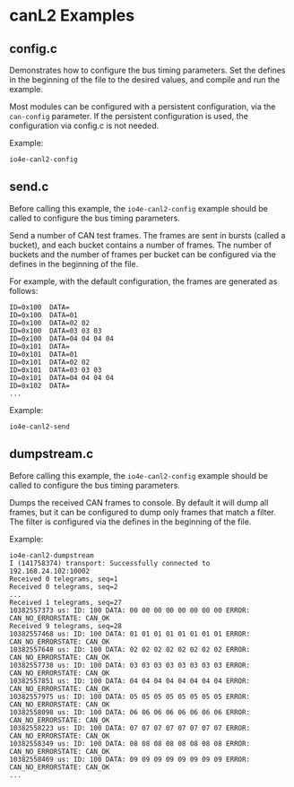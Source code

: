 # canL2 Examples

## config.c

Demonstrates how to configure the bus timing parameters. Set the defines in the beginning of the file to the desired values, and compile and run the example.

Most modules can be configured with a persistent configuration, via the `can-config` parameter. If the persistent configuration is used, the configuration via config.c is not needed.

Example:
```
io4e-canl2-config
```

## send.c

Before calling this example, the `io4e-canl2-config` example should be called to configure the bus timing parameters.

Send a number of CAN test frames. The frames are sent in bursts (called a bucket), and each bucket contains a number of frames. The number of buckets and the number of frames per bucket can be configured via the defines in the beginning of the file.

For example, with the default configuration, the frames are generated as follows:
```
ID=0x100  DATA=
ID=0x100  DATA=01
ID=0x100  DATA=02 02
ID=0x100  DATA=03 03 03
ID=0x100  DATA=04 04 04 04
ID=0x101  DATA=
ID=0x101  DATA=01
ID=0x101  DATA=02 02
ID=0x101  DATA=03 03 03
ID=0x101  DATA=04 04 04 04
ID=0x102  DATA=
...
```

Example:
```
io4e-canl2-send
```

## dumpstream.c

Before calling this example, the `io4e-canl2-config` example should be called to configure the bus timing parameters.

Dumps the received CAN frames to console. By default it will dump all frames, but it can be configured to dump only frames that match a filter. The filter is configured via the defines in the beginning of the file.

Example:
```
io4e-canl2-dumpstream
I (141758374) transport: Successfully connected to 192.168.24.102:10002
Received 0 telegrams, seq=1
Received 0 telegrams, seq=2
...
Received 1 telegrams, seq=27
10382557373 us: ID: 100 DATA: 00 00 00 00 00 00 00 00 ERROR: CAN_NO_ERRORSTATE: CAN_OK
Received 9 telegrams, seq=28
10382557468 us: ID: 100 DATA: 01 01 01 01 01 01 01 01 ERROR: CAN_NO_ERRORSTATE: CAN_OK
10382557648 us: ID: 100 DATA: 02 02 02 02 02 02 02 02 ERROR: CAN_NO_ERRORSTATE: CAN_OK
10382557738 us: ID: 100 DATA: 03 03 03 03 03 03 03 03 ERROR: CAN_NO_ERRORSTATE: CAN_OK
10382557851 us: ID: 100 DATA: 04 04 04 04 04 04 04 04 ERROR: CAN_NO_ERRORSTATE: CAN_OK
10382557975 us: ID: 100 DATA: 05 05 05 05 05 05 05 05 ERROR: CAN_NO_ERRORSTATE: CAN_OK
10382558098 us: ID: 100 DATA: 06 06 06 06 06 06 06 06 ERROR: CAN_NO_ERRORSTATE: CAN_OK
10382558223 us: ID: 100 DATA: 07 07 07 07 07 07 07 07 ERROR: CAN_NO_ERRORSTATE: CAN_OK
10382558349 us: ID: 100 DATA: 08 08 08 08 08 08 08 08 ERROR: CAN_NO_ERRORSTATE: CAN_OK
10382558469 us: ID: 100 DATA: 09 09 09 09 09 09 09 09 ERROR: CAN_NO_ERRORSTATE: CAN_OK
...
```
